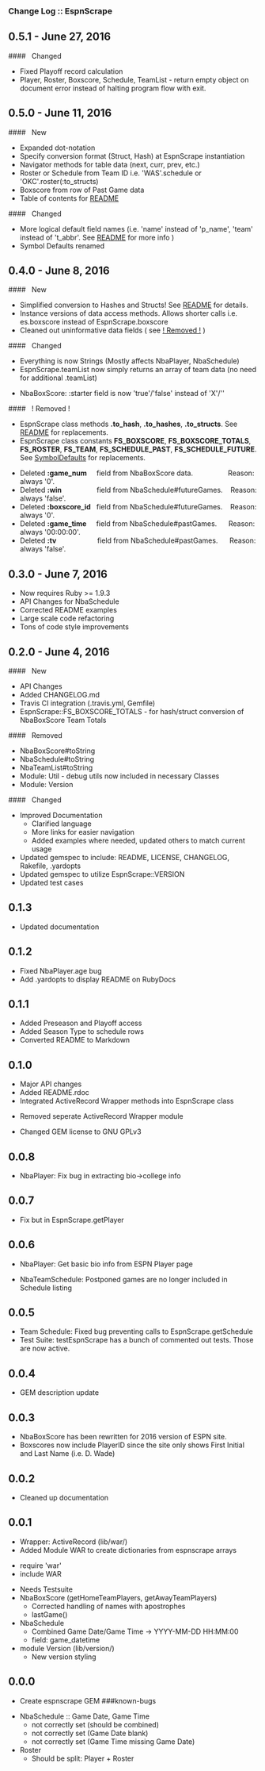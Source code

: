 ### Change Log :: EspnScrape
## 0.5.1 - June 27, 2016
####&nbsp;&nbsp;&nbsp;Changed
+ Fixed Playoff record calculation
+ Player, Roster, Boxscore, Schedule, TeamList - return empty object on document error instead of halting program flow with exit.

## 0.5.0 - June 11, 2016
####&nbsp;&nbsp;&nbsp;New
+ Expanded dot-notation
+ Specify conversion format (Struct, Hash) at EspnScrape instantiation
+ Navigator methods for table data (next, curr, prev, etc.)
+ Roster or Schedule from Team ID i.e. 'WAS'.schedule or 'OKC'.roster(:to_structs)
+ Boxscore from row of Past Game data
+ Table of contents for [README]

####&nbsp;&nbsp;&nbsp;Changed
+ More logical default field names (i.e. 'name' instead of 'p_name', 'team' instead of 't_abbr'. See [README] for more info )
+ Symbol Defaults renamed

## 0.4.0 - June 8, 2016
####&nbsp;&nbsp;&nbsp;New
+ Simplified conversion to Hashes and Structs! See [README] for details.
+ Instance versions of data access methods. Allows shorter calls i.e. es.boxscore instead of EspnScrape.boxscore
+ Cleaned out uninformative data fields ( see [! Removed !](#-removed-) )

####&nbsp;&nbsp;&nbsp;Changed
+ Everything is now Strings (Mostly affects NbaPlayer, NbaSchedule)
+ EspnScrape.teamList now simply returns an array of team data (no need for additional .teamList)
- NbaBoxScore: :starter field is now 'true'/'false' instead of 'X'/''

####&nbsp;&nbsp;&nbsp;! Removed !
- EspnScrape class methods **.to_hash**, **.to_hashes**, **.to_structs**. See [README] for replacements.
- EspnScrape class constants **FS_BOXSCORE**, **FS_BOXSCORE_TOTALS**, **FS_ROSTER**, **FS_TEAM**, **FS_SCHEDULE_PAST**, **FS_SCHEDULE_FUTURE**. See [SymbolDefaults] for replacements.
+ Deleted **:game_num** &nbsp;&nbsp;&nbsp;&nbsp;field from&nbsp;NbaBoxScore data.&nbsp;&nbsp;&nbsp;&nbsp;&nbsp;&nbsp;&nbsp;&nbsp;&nbsp;&nbsp;&nbsp;&nbsp;&nbsp;&nbsp;&nbsp;&nbsp;&nbsp;&nbsp;Reason: always '0'.
+ Deleted **:win**&nbsp;&nbsp;&nbsp;&nbsp;&nbsp;&nbsp;&nbsp;&nbsp;&nbsp;&nbsp;&nbsp;&nbsp;&nbsp;&nbsp;&nbsp;&nbsp;&nbsp;&nbsp;field from NbaSchedule#futureGames.&nbsp;&nbsp;&nbsp;&nbsp;Reason: always 'false'.
+ Deleted **:boxscore_id**&nbsp;&nbsp;&nbsp;field from NbaSchedule#futureGames.&nbsp;&nbsp;&nbsp;&nbsp;Reason: always '0'.
+ Deleted **:game_time**&nbsp;&nbsp;&nbsp;&nbsp;&nbsp;field from&nbsp;NbaSchedule#pastGames.&nbsp;&nbsp;&nbsp;&nbsp;&nbsp;&nbsp;Reason: always '00:00:00'.
+ Deleted **:tv**&nbsp;&nbsp;&nbsp;&nbsp;&nbsp;&nbsp;&nbsp;&nbsp;&nbsp;&nbsp;&nbsp;&nbsp;&nbsp;&nbsp;&nbsp;&nbsp;&nbsp;&nbsp;&nbsp;&nbsp;&nbsp;field from&nbsp;NbaSchedule#pastGames.&nbsp;&nbsp;&nbsp;&nbsp;&nbsp;&nbsp;Reason: always 'false'.

[README]:./README.md
[SymbolDefaults]: http://www.rubydoc.info/gems/espnscrape/0.5.0/SymbolDefaults

## 0.3.0 - June 7, 2016
+ Now requires Ruby >= 1.9.3
+ API Changes for NbaSchedule
+ Corrected README examples
+ Large scale code refactoring
+ Tons of code style improvements

## 0.2.0 - June 4, 2016
####&nbsp;&nbsp;&nbsp;New
+ API Changes
+ Added CHANGELOG.md
+ Travis CI integration (.travis.yml, Gemfile)
+ EspnScrape::FS_BOXSCORE_TOTALS - for hash/struct conversion of NbaBoxScore Team Totals

####&nbsp;&nbsp;&nbsp;Removed
+ NbaBoxScore#toString
+ NbaSchedule#toString
+ NbaTeamList#toString
+ Module: Util - debug utils now included in necessary Classes
+ Module: Version

####&nbsp;&nbsp;&nbsp;Changed
+ Improved Documentation
  * Clarified language
  * More links for easier navigation
  * Added examples where needed, updated others to match current usage
+ Updated gemspec to include: README, LICENSE, CHANGELOG, Rakefile, .yardopts
+ Updated gemspec to utilize EspnScrape::VERSION
+ Updated test cases

## 0.1.3
+ Updated documentation  

## 0.1.2
+ Fixed NbaPlayer.age bug
+ Add .yardopts to display README on RubyDocs

## 0.1.1
+ Added Preseason and Playoff access
+ Added Season Type to schedule rows
+ Converted README to Markdown

## 0.1.0
+ Major API changes
+ Added README.rdoc
+ Integrated ActiveRecord Wrapper methods into EspnScrape class
- Removed seperate ActiveRecord Wrapper module
+ Changed GEM license to GNU GPLv3

## 0.0.8
- NbaPlayer: Fix bug in extracting bio->college info

## 0.0.7
- Fix but in EspnScrape.getPlayer

## 0.0.6
+ NbaPlayer: Get basic bio info from ESPN Player page
- NbaTeamSchedule: Postponed games are no longer included in Schedule listing

## 0.0.5
+ Team Schedule: Fixed bug preventing calls to EspnScrape.getSchedule
+ Test Suite: testEspnScrape has a bunch of commented out tests. Those are now active.

## 0.0.4
+ GEM description update

## 0.0.3
+ NbaBoxScore has been rewritten for 2016 version of ESPN site.
+ Boxscores now include PlayerID since the site only shows First Initial and Last Name (i.e. D. Wade)

## 0.0.2
+ Cleaned up documentation

## 0.0.1
+ Wrapper: ActiveRecord (lib/war/)
+   Added Module WAR to create dictionaries from espnscrape arrays  
  * require 'war'  
  * include WAR   
+ Needs Testsuite
+ NbaBoxScore (getHomeTeamPlayers, getAwayTeamPlayers)  
  * Corrected handling of names with apostrophes  
  * lastGame()  
+ NbaSchedule  
  * Combined Game Date/Game Time -> YYYY-MM-DD HH:MM:00    
  * field: game_datetime  
+ module Version (lib/version/)  
  * New version styling

## 0.0.0
- Create espnscrape GEM
###known-bugs
* NbaSchedule :: Game Date, Game Time  
  * not correctly set (should be combined)  
  * not correctly set (Game Date blank)  
  * not correctly set (Game Time missing Game Date)  
* Roster  
  * Should be split: Player + Roster  

